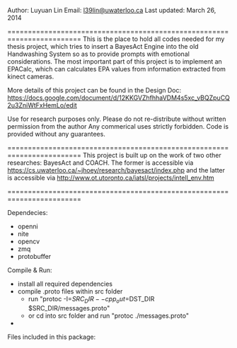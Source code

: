 Author: Luyuan Lin
Email: l39lin@uwaterloo.ca
Last updated: March 26, 2014

========================================================================
This is the place to hold all codes needed for my thesis project, which
tries to insert a BayesAct Engine into the old Handwashing System so as
to provide prompts with emotional considerations. The most important
part of this project is to implement an EPACalc, which can calculates
EPA values from information extracted from kinect cameras.

More details of this project can be found in the Design Doc:
https://docs.google.com/document/d/12KKGVZhfhhaVDM4s5xc_vBQZpuCQ2u3ZniWtFxHemLo/edit

Use for research purposes only.
Please do not re-distribute without written permission from the author
Any commerical uses strictly forbidden.
Code is provided without any guarantees.

========================================================================
This project is built up on the work of two other researches: BayesAct
and COACH. The former is accessible via https://cs.uwaterloo.ca/~jhoey/research/bayesact/index.php
and the latter is accessible via http://www.ot.utoronto.ca/iatsl/projects/intell_env.htm

========================================================================

Dependecies:
  - openni
  - nite
  - opencv
  - zmq
  - protobuffer
  
Compile & Run:
  - install all required dependencies
  - compile .proto files within src folder
    - run "protoc -I=$SRC_DIR --cpp_out=$DST_DIR $SRC_DIR/messages.proto"
    - or cd into src folder and run "protoc ./messages.proto"
  -

Files included in this package:
